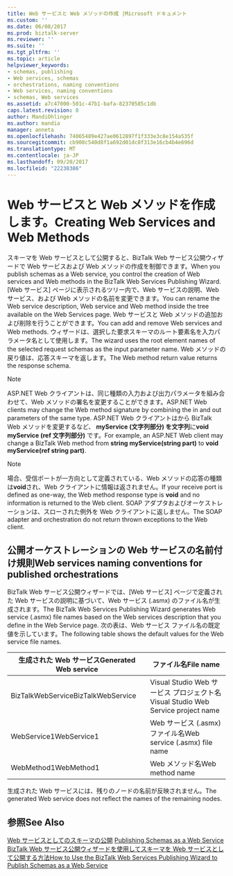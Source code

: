 ```yaml
---
title: Web サービスと Web メソッドの作成 |Microsoft ドキュメント
ms.custom: ''
ms.date: 06/08/2017
ms.prod: biztalk-server
ms.reviewer: ''
ms.suite: ''
ms.tgt_pltfrm: ''
ms.topic: article
helpviewer_keywords:
- schemas, publishing
- Web services, schemas
- orchestrations, naming conventions
- Web services, naming conventions
- schemas, Web services
ms.assetid: a7c47000-501c-47b1-bafa-82370585c1db
caps.latest.revision: 8
author: MandiOhlinger
ms.author: mandia
manager: anneta
ms.openlocfilehash: 74065489e427ae0612897f1f333e3c8e154a535f
ms.sourcegitcommit: cb908c540d8f1a692d01dc8f313e16cb4b4e696d
ms.translationtype: MT
ms.contentlocale: ja-JP
ms.lasthandoff: 09/20/2017
ms.locfileid: "22238386"
---
```

# <a name="creating-web-services-and-web-methods"></a><span data-ttu-id="0fc8a-102">Web サービスと Web メソッドを作成します。</span><span class="sxs-lookup"><span data-stu-id="0fc8a-102">Creating Web Services and Web Methods</span></span>
<span data-ttu-id="0fc8a-103">スキーマを Web サービスとして公開すると、BizTalk Web サービス公開ウィザードで Web サービスおよび Web メソッドの作成を制御できます。</span><span class="sxs-lookup"><span data-stu-id="0fc8a-103">When you publish schemas as a Web service, you control the creation of Web services and Web methods in the BizTalk Web Services Publishing Wizard.</span></span> <span data-ttu-id="0fc8a-104">[Web サービス] ページに表示されるツリー内で、Web サービスの説明、Web サービス、および Web メソッドの名前を変更できます。</span><span class="sxs-lookup"><span data-stu-id="0fc8a-104">You can rename the Web service description, Web service and Web method inside the tree available on the Web Services page.</span></span> <span data-ttu-id="0fc8a-105">Web サービスと Web メソッドの追加および削除を行うことができます。</span><span class="sxs-lookup"><span data-stu-id="0fc8a-105">You can add and remove Web services and Web methods.</span></span> <span data-ttu-id="0fc8a-106">ウィザードは、選択した要求スキーマのルート要素名を入力パラメータ名として使用します。</span><span class="sxs-lookup"><span data-stu-id="0fc8a-106">The wizard uses the root element names of the selected request schemas as the input parameter name.</span></span> <span data-ttu-id="0fc8a-107">Web メソッドの戻り値は、応答スキーマを返します。</span><span class="sxs-lookup"><span data-stu-id="0fc8a-107">The Web method return value returns the response schema.</span></span>  
  
> [!NOTE]
>  <span data-ttu-id="0fc8a-108">ASP.NET Web クライアントは、同じ種類の入力および出力パラメータを組み合わせて、Web メソッドの署名を変更することができます。</span><span class="sxs-lookup"><span data-stu-id="0fc8a-108">ASP.NET Web clients may change the Web method signature by combining the in and out parameters of the same type.</span></span> <span data-ttu-id="0fc8a-109">ASP.NET Web クライアントはから BizTalk Web メソッドを変更するなど、 **myService (文字列部分) を文字列**に**void myService (ref 文字列部分)** です。</span><span class="sxs-lookup"><span data-stu-id="0fc8a-109">For example, an ASP.NET Web client may change a BizTalk Web method from **string myService(string part)** to **void myService(ref string part)**.</span></span>  
  
> [!NOTE]
>  <span data-ttu-id="0fc8a-110">場合、受信ポートが一方向として定義されている、Web メソッドの応答の種類は**void**され、Web クライアントに情報は返されません。</span><span class="sxs-lookup"><span data-stu-id="0fc8a-110">If your receive port is defined as one-way, the Web method response type is **void** and no information is returned to the Web client.</span></span> <span data-ttu-id="0fc8a-111">SOAP アダプタおよびオーケストレーションは、スローされた例外を Web クライアントに返しません。</span><span class="sxs-lookup"><span data-stu-id="0fc8a-111">The SOAP adapter and orchestration do not return thrown exceptions to the Web client.</span></span>  
  
## <a name="web-services-naming-conventions-for-published-orchestrations"></a><span data-ttu-id="0fc8a-112">公開オーケストレーションの Web サービスの名前付け規則</span><span class="sxs-lookup"><span data-stu-id="0fc8a-112">Web services naming conventions for published orchestrations</span></span>  
 <span data-ttu-id="0fc8a-113">BizTalk Web サービス公開ウィザードでは、[Web サービス] ページで定義された Web サービスの説明に基づいて、Web サービス (.asmx) のファイル名が生成されます。</span><span class="sxs-lookup"><span data-stu-id="0fc8a-113">The BizTalk Web Services Publishing Wizard generates Web service (.asmx) file names based on the Web services description that you define in the Web Service page.</span></span> <span data-ttu-id="0fc8a-114">次の表は、Web サービス ファイル名の既定値を示しています。</span><span class="sxs-lookup"><span data-stu-id="0fc8a-114">The following table shows the default values for the Web service file names.</span></span>  
  
|<span data-ttu-id="0fc8a-115">生成された Web サービス</span><span class="sxs-lookup"><span data-stu-id="0fc8a-115">Generated Web service</span></span>|<span data-ttu-id="0fc8a-116">ファイル名</span><span class="sxs-lookup"><span data-stu-id="0fc8a-116">File name</span></span>|  
|---------------------------|---------------|  
|<span data-ttu-id="0fc8a-117">BizTalkWebService</span><span class="sxs-lookup"><span data-stu-id="0fc8a-117">BizTalkWebService</span></span>|<span data-ttu-id="0fc8a-118">Visual Studio Web サービス プロジェクト名</span><span class="sxs-lookup"><span data-stu-id="0fc8a-118">Visual Studio Web Service project name</span></span>|  
|<span data-ttu-id="0fc8a-119">WebService1</span><span class="sxs-lookup"><span data-stu-id="0fc8a-119">WebService1</span></span>|<span data-ttu-id="0fc8a-120">Web サービス (.asmx) ファイル名</span><span class="sxs-lookup"><span data-stu-id="0fc8a-120">Web service (.asmx) file name</span></span>|  
|<span data-ttu-id="0fc8a-121">WebMethod1</span><span class="sxs-lookup"><span data-stu-id="0fc8a-121">WebMethod1</span></span>|<span data-ttu-id="0fc8a-122">Web メソッド名</span><span class="sxs-lookup"><span data-stu-id="0fc8a-122">Web method name</span></span>|  
  
 <span data-ttu-id="0fc8a-123">生成された Web サービスには、残りのノードの名前が反映されません。</span><span class="sxs-lookup"><span data-stu-id="0fc8a-123">The generated Web service does not reflect the names of the remaining nodes.</span></span>  
  
## <a name="see-also"></a><span data-ttu-id="0fc8a-124">参照</span><span class="sxs-lookup"><span data-stu-id="0fc8a-124">See Also</span></span>  
 <span data-ttu-id="0fc8a-125">[Web サービスとしてのスキーマの公開](../core/publishing-schemas-as-a-web-service.md) </span><span class="sxs-lookup"><span data-stu-id="0fc8a-125">[Publishing Schemas as a Web Service](../core/publishing-schemas-as-a-web-service.md) </span></span>  
 [<span data-ttu-id="0fc8a-126">BizTalk Web サービス公開ウィザードを使用してスキーマを Web サービスとして公開する方法</span><span class="sxs-lookup"><span data-stu-id="0fc8a-126">How to Use the BizTalk Web Services Publishing Wizard to Publish Schemas as a Web Service</span></span>](../core/publish-schemas-as-web-services-with-biztalk-web-services-publishing-wizard.md)